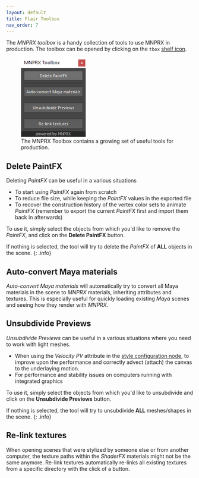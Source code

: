 ```yaml
---
layout: default
title: Flair Toolbox
nav_order: 7
---
```


The _MNPRX toolbox_ is a handy collection of tools to use MNPRX in production. The toolbox can be opened by clicking on the `tbox` [shelf icon](../shelf).

<figure class="aio-ui">
	<img src="/media/toolbox/tbox2.png" alt="MNPRX Toolbox">
	<figcaption>The MNPRX Toolbox contains a growing set of useful tools for production.</figcaption>
</figure>


## Delete PaintFX
Deleting _PaintFX_ can be useful in a various situations
* To start using _PaintFX_ again from scratch
* To reduce file size, while keeping the _PaintFX_ values in the exported file
* To recover the construction history of the vertex color sets to animate _PaintFX_ (remember to export the current _PaintFX_ first and import them back in afterwards)

To use it, simply select the objects from which you'd like to remove the _PaintFX_, and click on the **Delete PaintFX** button.

If nothing is selected, the tool will try to delete the _PaintFX_ of **ALL** objects in the scene.
{: .info}


## Auto-convert Maya materials
_Auto-convert Maya materials_ will automatically try to convert all Maya materials in the scene to _MNPRX_ materials, inheriting attributes and textures. This is especially useful for quickly loading existing _Maya_ scenes and seeing how they render with _MNPRX_.


## Unsubdivide Previews
_Unsubdivide Previews_ can be useful in a various situations where you need to work with light meshes.
* When using the _Velocity PV_ attribute in the [style configuration node](../config/#velocity-pv), to improve upon the performance and correctly advect (attach) the canvas to the underlaying motion.
* For performance and stability issues on computers running with integrated graphics

To use it, simply select the objects from which you'd like to unsubdivide and click on the **Unsubdivide Previews** button.

If nothing is selected, the tool will try to unsubdivide **ALL** meshes/shapes in the scene.
{: .info}


## Re-link textures
When opening scenes that were stylized by someone else or from another computer, the texture paths within the _ShaderFX_ materials might not be the same anymore. Re-link textures automatically re-links all existing textures from a specific directory with the click of a button.
